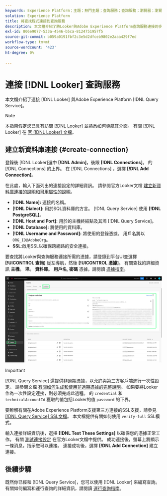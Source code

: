 ```yaml
---
keywords: Experience Platform；主題；熱門主題；查詢服務；查詢服務；瀏覽器；瀏覽器；連接到查詢服務；
solution: Experience Platform
title: 將查找程式連接到查詢服務
description: 本文檔介紹了將Looker與Adobe Experience Platform查詢服務連接的步驟。
exl-id: 806e9077-533a-4546-b5ca-8124751957f5
source-git-commit: b059a0191fbf2c3e5d2dfceb9802e2aaa429f7ed
workflow-type: tm+mt
source-wordcount: '423'
ht-degree: 0%

---
```


# 連接 [!DNL Looker] 查詢服務

本文檔介紹了連接 [!DNL Looker] 與Adobe Experience Platform [!DNL Query Service]。

>[!NOTE]
>
> 本指南假定您已具有訪問 [!DNL Looker] 並熟悉如何導航其介面。 有關 [!DNL Looker] 在 [官 [!DNL Looker] 文檔](https://docs.looker.com/)。

## 建立新資料庫連接 {#create-connection}

登錄後 [!DNL Looker]選中 **[!DNL Admin]**，後跟 **[!DNL Connections]**。 的 [!DNL Connections] 的上界。 在 [!DNL Connections] ，選擇 **[!DNL Add Connection]**。

在此處，輸入下面列出的連接設定的詳細資訊。 請參閱官方Looker文檔 [建立新資料庫連接的說明和可用屬性的說明](https://cloud.google.com/looker/docs/connecting-to-your-db#creating_a_new_database_connection)。

- **[!DNL Name]:** 連接的名稱。
- **[!DNL Dialect]:** 用於SQL資料庫的方言。 [!DNL Query Service] 使用 **[!DNL PostgreSQL]**。
- **[!DNL Host and Port]:** 用於的主機終結點及其埠 [!DNL Query Service]。
- **[!DNL Database]:** 將使用的資料庫。
- **[!DNL Username and Password]:** 將使用的登錄憑據。 用戶名將以 `ORG_ID@AdobeOrg`。
- **SSL**:啟用SSL以確保跨網路的安全連接。

要查找將Looker與查詢服務連接所需的憑據，請登錄到平台UI並選擇 **[!UICONTROL 查詢]** 從左導航，然後 **[!UICONTROL 憑據]**。 有關查找的詳細資訊 **主機**。 **埠**。 **資料庫**。 **用戶名**, **密碼** 憑據，請閱讀 [憑據指南](../ui/credentials.md)。

![突出顯示了「憑據」和「過期憑據」的Experience Platform查詢工作區的「憑據」頁。](../images/clients/looker/query-service-credentials-page.png)

>[!IMPORTANT]
>
>[!DNL Query Service] 還提供非過期憑據，以允許與第三方客戶端進行一次性設定。 請參閱文檔 [有關如何生成和使用非過期憑據的完整說明](../ui/credentials.md#non-expiring-credentials)。 如果要將Looker作為一次性設定連接，則必須完成此過程。 的 `credential` 和 `technicalAccountId` 獲取的值包括Looker的值 `password` 的下界。

要瞭解有關在Adobe Experience Platform支援第三方連接的SSL支援，請參見 [[!DNL Query Service] SSL文檔](./ssl-modes.md)。 本文檔提供有關如何使用 `verify-full` SSL模式。

輸入連接詳細資訊後，選擇 **[!DNL Test These Settings]** 以確保您的憑據正常工作。 有關 [測試連接設定](https://cloud.google.com/looker/docs/connecting-to-your-db#testing_your_connection_settings) 在官方Looker文檔中提供。 成功連接後，螢幕上將顯示一條消息，指示您可以連接。 連接成功後，選擇 **[!DNL Add Connection]** 建立連接。

## 後續步驟

既然你已經和 [!DNL Query Service]，您可以使用 [!DNL Looker] 來編寫查詢。 有關如何編寫和運行查詢的詳細資訊，請閱讀 [運行查詢指南](../best-practices/writing-queries.md)。
